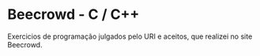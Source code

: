 # Beecrowd - C / C++
Exercicios de programação julgados pelo URI e aceitos, que realizei no site Beecrowd.
